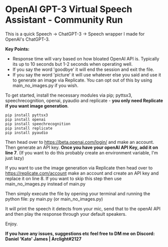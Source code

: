 # OpenAI GPT-3 Virtual Speech Assistant - Community Run
This is a quick Speech -> ChatGPT-3 -> Speech wrapper I made for OpenAI's ChatGPT-3.

**Key Points:**

- Response time will vary based on how bloated OpenAI API is. Typically its up to 10 seconds but 1-2 seconds when operating well.
- If you say the word 'goodbye' it will end the session and exit the file.
- If you say the word 'picture' it will use whatever else you said and use it to generate an image via Replicate. You can opt out of this by using main_no_images.py if you wish.

To get started, install the necessary modules via pip; pyttsx3, speechrecognition, openai, pyaudio and replicate - **you only need Replicate if you want image generation**.
```
pip install pyttsx3
pip install openai
pip install speechrecognition
pip install replicate
pip install pyaudio   
```

Then head over to https://beta.openai.com/login/ and make an account. Then generate an API key. **Once you have your openAI API Key, add it on line 7**. (If you want to do this probably create an environment variable, I'm just lazy)

If you want to use the image generation via Replicate then head over to https://replicate.com/account make an account and create an API key and replace it on line 8. If you want to skip this step then use main_no_images.py instead of main.py

Then simply execute the file by opening your terminal and running the python file:
py main.py (or main_no_images.py)

It will print the speech it detects from your mic, send that to the openAI API and then play the response through your default speakers.

Enjoy.

**If you have any issues, suggestions etc feel free to DM me on Discord: Daniel 'Kato' James | Arclight#2127**

